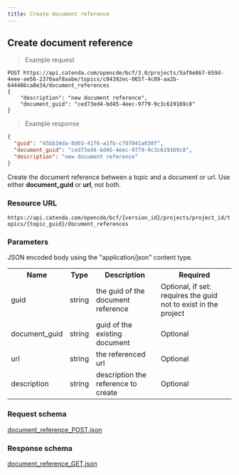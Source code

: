 ```yaml
---
title: Create document reference
---
```


## Create document reference

> Example request

```http
POST https://api.catenda.com/opencde/bcf/3.0/projects/5af9e867-659d-4eee-ae56-2370aaf8aabe/topics/c84392ec-065f-4c89-aa2b-644486ca8e34/document_references
{
    "description": "new document reference",
    "document_guid": "ced73ed4-bd45-4eec-9779-9c3c619169c8"
}
```

> Example response

```json
{
  "guid": "45bb34da-8d03-41f6-a1fb-c707841a038f",
  "document_guid": "ced73ed4-bd45-4eec-9779-9c3c619169c8",
  "description": "new document reference"
}
```

Create the document reference between a topic and a document or url. Use either **document_guid** or **url**, not both.

### Resource URL

`https://api.catenda.com/opencde/bcf/{version_id}/projects/project_id/topics/{topic_guid}/document_references`

### Parameters

JSON encoded body using the "application/json" content type.

<table class="table">
    <tr><th>Name</th><th>Type</th><th>Description</th><th>Required</th></tr>
    <tr>
        <td>guid</td>
        <td>string</td>
        <td>the guid of the document reference</td>
        <td>Optional, if set: requires the guid not to exist in the project</td>
    </tr>
    <tr>
        <td>document_guid</td>
        <td>string</td>
        <td>guid of the existing document</td>
        <td>Optional</td>
    </tr>
    <tr>
        <td>url</td>
        <td>string</td>
        <td>the referenced url</td>
        <td>Optional</td>
    </tr>
    <tr>
        <td>description</td>
        <td>string</td>
        <td>description the reference to create</td>
        <td>Optional</td>
    </tr>
</table>

### Request schema

[document_reference_POST.json](https://github.com/buildingSMART/BCF-API/blob/release_3_0/Schemas_draft-03/Collaboration/DocumentReference/document_reference_POST.json)

### Response schema

[document_reference_GET.json](https://github.com/buildingSMART/BCF-API/blob/release_3_0/Schemas_draft-03/Collaboration/DocumentReference/document_reference_GET.json)
